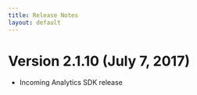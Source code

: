 ```yaml
---
title: Release Notes
layout: default 
---
```



# Version 2.1.10 (July 7, 2017)

* Incoming Analytics SDK release

